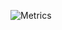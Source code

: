 ![Metrics](https://metrics.lecoq.io/mo-san99?template=classic&isocalendar=1&languages=1&introduction=1&activity=1&tweets=1&isocalendar.duration=half-year&languages.colors=github&languages.threshold=0%25&introduction.title=true&activity.limit=5&activity.days=14&activity.filter=all&activity.visibility=all&activity.timestamps=false&tweets.attachments=false&tweets.limit=2&tweets.user=.user.twitter&config.timezone=Africa%2FCasablanca)
